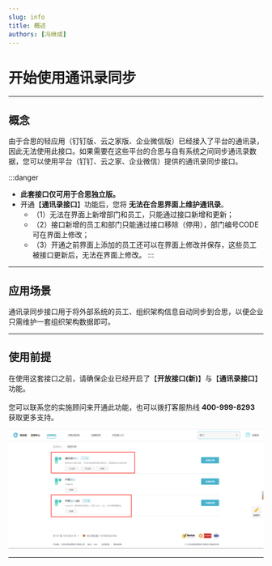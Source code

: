 ```yaml
---
slug: info
title: 概述
authors: [冯继成]
---
```


# 开始使用通讯录同步

---
## 概念
由于合思的轻应用（钉钉版、云之家版、企业微信版）已经接入了平台的通讯录，因此无法使用此接口。如果需要在这些平台的合思与自有系统之间同步通讯录数据，您可以使用平台（钉钉、云之家、企业微信）提供的通讯录同步接口。

:::danger
- **此套接口仅可用于合思独立版。**  
- 开通【**通讯录接口**】功能后，您将 **无法在合思界面上维护通讯录**。
  - （1）无法在界面上新增部门和员工，只能通过接口新增和更新；
  - （2）接口新增的员工和部门只能通过接口移除（停用），部门编号CODE可在界面上修改；
  - （3）开通之前界面上添加的员工还可以在界面上修改并保存，这些员工被接口更新后，无法在界面上修改。
:::

---
## 应用场景
通讯录同步接口用于将外部系统的员工、组织架构信息自动同步到合思，以便企业只需维护一套组织架构数据即可。  

---
## 使用前提
在使用这套接口之前，请确保企业已经开启了【**开放接口(新)**】与【**通讯录接口**】功能。<br/>  
您可以联系您的实施顾问来开通此功能，也可以拨打客服热线 **400-999-8293** 获取更多支持。
 
![image](images/通讯录同步.png)

---